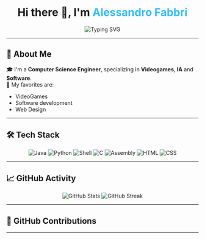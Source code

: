 <h1 align="center">Hi there 👋, I'm <span style="color:#38BDF8;">Alessandro Fabbri</span></h1>

<div align="center">
  <img src="https://readme-typing-svg.herokuapp.com?font=Fira+Code&size=22&pause=1000&color=38BDF8&center=true&vCenter=true&width=435&lines=Computer+Science+Engineer;Passionate+about+VideoGames+and+IA;I+am+the+greatest+humanity+has+to+offer+,+and+the+lowest+%F0%9F%9A%80" alt="Typing SVG" />
</div>

---

## 🚀 About Me

🎓 I'm a **Computer Science Engineer**, specializing in **Videogames**, **IA** and **Software**.  
🧠 My favorites are:
- VideoGames
- Software development
- Web Design

---

## 🛠️ Tech Stack

<div align="center">
  <img src="https://img.shields.io/badge/Java-007396?style=for-the-badge&logo=java&logoColor=white" alt="Java" />
  <img src="https://img.shields.io/badge/Python-3776AB?style=for-the-badge&logo=python&logoColor=white" alt="Python" />
  <img src="https://img.shields.io/badge/Shell-4EAA25?style=for-the-badge&logo=gnu-bash&logoColor=white" alt="Shell" />
  <img src="https://img.shields.io/badge/C-00599C?style=for-the-badge&logo=c&logoColor=white" alt="C" />
  <img src="https://img.shields.io/badge/Assembly-6E4C13?style=for-the-badge&logo=gnuassembly&logoColor=white" alt="Assembly" />
  <img src="https://img.shields.io/badge/HTML5-E34F26?style=for-the-badge&logo=html5&logoColor=white" alt="HTML" />
  <img src="https://img.shields.io/badge/CSS3-1572B6?style=for-the-badge&logo=css3&logoColor=white" alt="CSS" />
</div>

---

## 📈 GitHub Activity

<div align="center">
  <img src="https://github-readme-stats.vercel.app/api?username=Al3fabbrii&show_icons=true&theme=radical&hide_border=true" alt="GitHub Stats" />
  <img src="https://github-readme-streak-stats.herokuapp.com/?user=Al3fabbrii&theme=radical&hide_border=true" alt="GitHub Streak" />
</div>

---

## 🐍 GitHub Contributions

---
